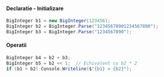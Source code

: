 #### Declaratie - Initializare
```csharp
BigInteger b1 = new BigInteger(123456);
BigInteger b2 = BigInteger.Parse("12345678901234567890");
BigInteger b3 = BigInteger.Parse("1234567890");
```

#### Operatii
```csharp
BigInteger b4 = b2 + b3;
BigInteger b5 = b2 << 1;  // Echivalent cu b2 * 2
if (b1 > b2) Console.Writeline($"{b1} > {b2}");
```